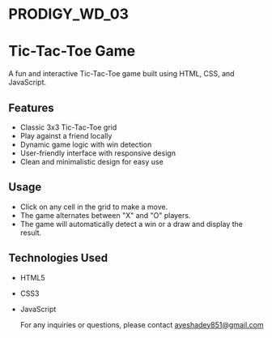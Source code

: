 # PRODIGY_WD_03
# Tic-Tac-Toe Game

A fun and interactive Tic-Tac-Toe game built using HTML, CSS, and JavaScript.

## Features

- Classic 3x3 Tic-Tac-Toe grid
- Play against a friend locally
- Dynamic game logic with win detection
- User-friendly interface with responsive design
- Clean and minimalistic design for easy use

## Usage

- Click on any cell in the grid to make a move.
- The game alternates between "X" and "O" players.
- The game will automatically detect a win or a draw and display the result.

## Technologies Used

- HTML5
- CSS3
- JavaScript

  For any inquiries or questions, please contact ayeshadey851@gmail.com
